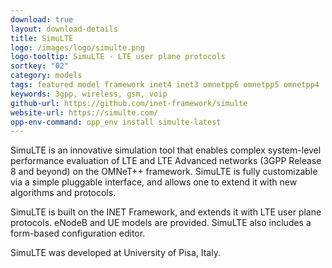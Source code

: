 ```yaml
---
download: true
layout: download-details
title: SimuLTE
logo: /images/logo/simulte.png
logo-tooltip: SimuLTE - LTE user plane protocols
sortkey: "02"
category: models
tags: featured model framework inet4 inet3 omnetpp6 omnetpp5 omnetpp4
keywords: 3gpp, wireless, gsm, voip
github-url: https://github.com/inet-framework/simulte
website-url: https://simulte.com/
opp-env-command: opp_env install simulte-latest
---
```


SimuLTE is an innovative simulation tool that enables complex system-level
performance evaluation of LTE and LTE Advanced networks (3GPP Release 8
and beyond) on the OMNeT++ framework. SimuLTE is fully customizable
via a simple pluggable interface, and allows one to extend it with
new algorithms and protocols.

SimuLTE is built on the INET Framework, and extends it with LTE user plane
protocols. eNodeB and UE models are provided. SimuLTE also includes a
form-based configuration editor.

SimuLTE was developed at University of Pisa, Italy.
